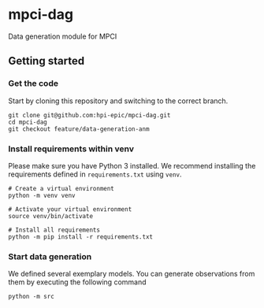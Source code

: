 # mpci-dag
Data generation module for MPCI

## Getting started

### Get the code
Start by cloning this repository and switching to the correct branch.
```
git clone git@github.com:hpi-epic/mpci-dag.git
cd mpci-dag
git checkout feature/data-generation-anm
```
### Install requirements within venv
Please make sure you have Python 3 installed.
We recommend installing the requirements defined in `requirements.txt` using `venv`.
```
# Create a virtual environment
python -m venv venv

# Activate your virtual environment
source venv/bin/activate

# Install all requirements
python -m pip install -r requirements.txt
```

### Start data generation
We defined several exemplary models. You can generate observations from them by executing the following command
```
python -m src
```